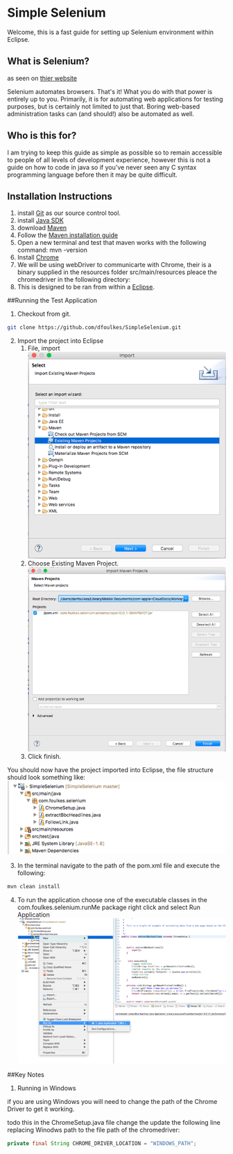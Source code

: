 # Simple Selenium
Welcome, this is a fast guide for setting up Selenium environment within Eclipse. 


## What is Selenium?
as seen on [thier website](http://www.seleniumhq.org)

Selenium automates browsers. That's it! What you do with that power is entirely up to you. Primarily, it is for automating web applications for testing purposes, but is certainly not limited to just that. Boring web-based administration tasks can (and should!) also be automated as well.

## Who is this for?

I am trying to keep this guide as simple as possible so to remain accessible to people of all levels of development experience, however this is not a guide on how to code in java so if you've never seen any C syntax programming language before then it may be quite difficult. 

## Installation Instructions

1. install [Git](https://git-scm.com) as our source control tool.
2. install [Java SDK](http://www.oracle.com/technetwork/java/javase/downloads/java-archive-downloads-javase6-419409.html)
3. download [Maven](https://maven.apache.org/download.cgi)
4. Follow the [Maven installation guide](https://maven.apache.org/install.html)
5. Open a new terminal and test that maven works with the following command: mvn -version
6. Install [Chrome](https://www.mozilla.org/en-GB/firefox/new/)
7. We will be using webDriver to communicarte with Chrome, their is a binary supplied in the resources folder src/main/resources pleace the chromedriver in the following directory:
8. This is designed to be ran from within a [Eclipse](https://eclipse.org/downloads/). 

##Running the Test Application

1. Checkout from git.

```bash
git clone https://github.com/dfoulkes/SimpleSelenium.git
```

2. Import the project into Eclipse
    1. File, import
      ![alt text](https://raw.githubusercontent.com/dfoulkes/SimpleSelenium/master/src/main/resources/images/eclipse_maven_import.png "importing into eclipse image")
    2. Choose Existing Maven Project.
      ![alt text](https://raw.githubusercontent.com/dfoulkes/SimpleSelenium/master/src/main/resources/images/select_git_repo.png "selecting repo image")
    3. Click finish.
      
You should now have the project imported into Eclipse, the file structure should look something like:
![alt text](https://raw.githubusercontent.com/dfoulkes/SimpleSelenium/master/src/main/resources/images/file_structure.png "Eclipse File Structure image")   

3. In the terminal navigate to the path of the pom.xml file and execute the following:
```bash
mvn clean install
```

4. To run the application choose one of the executable classes in the com.foulkes.selenium.runMe package right click and select Run Application
![alt text](https://raw.githubusercontent.com/dfoulkes/SimpleSelenium/master/src/main/resources/images/run_in_eclipse.png "Eclipse File Structure image")   



##Key Notes

1. Running in Windows

if you are using Windows you will need to change the path of the Chrome Driver to get it working.

todo this in the ChromeSetup.java file change the update the following line replacing Winodws path to the file path of the chromedriver:


```java
private final String CHROME_DRIVER_LOCATION = "WINDOWS_PATH";
```


